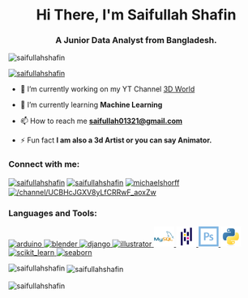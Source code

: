 <h1 align="center">Hi There, I'm Saifullah Shafin</h1>
<h3 align="center">A Junior Data Analyst from Bangladesh.</h3>

<p align="left"> <img src="https://komarev.com/ghpvc/?username=saifullahshafin&label=Profile%20views&color=0e75b6&style=flat" alt="saifullahshafin" /> </p>

<p align="left"> <a href="https://github.com/ryo-ma/github-profile-trophy"><img src="https://github-profile-trophy.vercel.app/?username=saifullahshafin" alt="saifullahshafin" /></a> </p>

- 🔭 I’m currently working on my YT Channel [3D World](https://www.youtube.com/channel/UCBHcJGXV8yLfCRRwF_aoxZw)

- 🌱 I’m currently learning **Machine Learning**

- 📫 How to reach me **saifullah01321@gmail.com**

- ⚡ Fun fact **I am also a 3d Artist or you can say Animator.**

<h3 align="left">Connect with me:</h3>
<p align="left">
<a href="https://kaggle.com/saifullahshafin" target="blank"><img align="center" src="https://raw.githubusercontent.com/rahuldkjain/github-profile-readme-generator/master/src/images/icons/Social/kaggle.svg" alt="saifullahshafin" height="30" width="40" /></a>
<a href="https://fb.com/saifullahshafin" target="blank"><img align="center" src="https://raw.githubusercontent.com/rahuldkjain/github-profile-readme-generator/master/src/images/icons/Social/facebook.svg" alt="saifullahshafin" height="30" width="40" /></a>
<a href="https://instagram.com/michaelshorff" target="blank"><img align="center" src="https://raw.githubusercontent.com/rahuldkjain/github-profile-readme-generator/master/src/images/icons/Social/instagram.svg" alt="michaelshorff" height="30" width="40" /></a>
<a href="https://www.youtube.com/channel/UCBHcJGXV8yLfCRRwF_aoxZw" target="blank"><img align="center" src="https://raw.githubusercontent.com/rahuldkjain/github-profile-readme-generator/master/src/images/icons/Social/youtube.svg" alt="/channel/UCBHcJGXV8yLfCRRwF_aoxZw" height="30" width="40" /></a>
</p>

<h3 align="left">Languages and Tools:</h3>
<p align="left"> <a href="https://www.arduino.cc/" target="_blank" rel="noreferrer"> <img src="https://cdn.worldvectorlogo.com/logos/arduino-1.svg" alt="arduino" width="40" height="40"/> </a> <a href="https://www.blender.org/" target="_blank" rel="noreferrer"> <img src="https://download.blender.org/branding/community/blender_community_badge_white.svg" alt="blender" width="40" height="40"/> </a> <a href="https://www.djangoproject.com/" target="_blank" rel="noreferrer"> <img src="https://cdn.worldvectorlogo.com/logos/django.svg" alt="django" width="40" height="40"/> </a> <a href="https://www.adobe.com/in/products/illustrator.html" target="_blank" rel="noreferrer"> <img src="https://www.vectorlogo.zone/logos/adobe_illustrator/adobe_illustrator-icon.svg" alt="illustrator" width="40" height="40"/> </a> <a href="https://www.mysql.com/" target="_blank" rel="noreferrer"> <img src="https://raw.githubusercontent.com/devicons/devicon/master/icons/mysql/mysql-original-wordmark.svg" alt="mysql" width="40" height="40"/> </a> <a href="https://pandas.pydata.org/" target="_blank" rel="noreferrer"> <img src="https://raw.githubusercontent.com/devicons/devicon/2ae2a900d2f041da66e950e4d48052658d850630/icons/pandas/pandas-original.svg" alt="pandas" width="40" height="40"/> </a> <a href="https://www.photoshop.com/en" target="_blank" rel="noreferrer"> <img src="https://raw.githubusercontent.com/devicons/devicon/master/icons/photoshop/photoshop-line.svg" alt="photoshop" width="40" height="40"/> </a> <a href="https://www.python.org" target="_blank" rel="noreferrer"> <img src="https://raw.githubusercontent.com/devicons/devicon/master/icons/python/python-original.svg" alt="python" width="40" height="40"/> </a> <a href="https://scikit-learn.org/" target="_blank" rel="noreferrer"> <img src="https://upload.wikimedia.org/wikipedia/commons/0/05/Scikit_learn_logo_small.svg" alt="scikit_learn" width="40" height="40"/> </a> <a href="https://seaborn.pydata.org/" target="_blank" rel="noreferrer"> <img src="https://seaborn.pydata.org/_images/logo-mark-lightbg.svg" alt="seaborn" width="40" height="40"/> </a> </p>

<p><img align="left" src="https://github-readme-stats.vercel.app/api/top-langs?username=saifullahshafin&show_icons=true&locale=en&layout=compact" alt="saifullahshafin" /></p>

<p>&nbsp;<img align="center" src="https://github-readme-stats.vercel.app/api?username=saifullahshafin&show_icons=true&locale=en" alt="saifullahshafin" /></p>

<p><img align="center" src="https://github-readme-streak-stats.herokuapp.com/?user=saifullahshafin&" alt="saifullahshafin" /></p>
